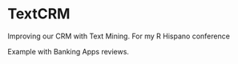 # TextCRM
Improving our CRM with Text Mining. For my R Hispano conference

Example with Banking Apps reviews.
